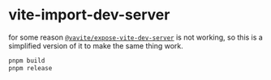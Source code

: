 # vite-import-dev-server

for some reason [`@vavite/expose-vite-dev-server`](https://github.com/cyco130/vavite/blob/3cf52a5bd25deadde0949a52be31af1ad04c36d8/packages/expose-vite-dev-server/readme.md) is not working, so this is a simplified version of it to make the same thing work.

```sh
pnpm build
pnpm release
```
